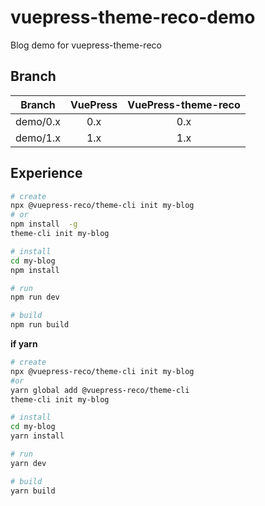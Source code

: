 # vuepress-theme-reco-demo

Blog demo for vuepress-theme-reco

## Branch

|Branch|VuePress|VuePress-theme-reco|
|-|:-:|:-:|
|demo/0.x|0.x|0.x|
|demo/1.x|1.x|1.x|

## Experience

```bash
# create
npx @vuepress-reco/theme-cli init my-blog
# or
npm install  -g
theme-cli init my-blog

# install
cd my-blog
npm install

# run
npm run dev

# build
npm run build
```

**if yarn**

```bash
# create
npx @vuepress-reco/theme-cli init my-blog
#or
yarn global add @vuepress-reco/theme-cli
theme-cli init my-blog

# install
cd my-blog
yarn install

# run
yarn dev

# build
yarn build
```
